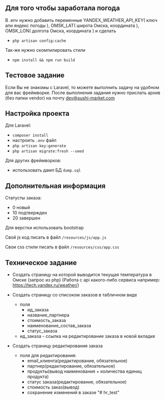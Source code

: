 ## Для того чтобы заработала погода

В .env нужно добавить переменные YANDEX_WEATHER_API_KEY( ключ апи яндекс погоды ), OMSK_LAT( широта Омска, координата ), OMSK_LON( долгота Омска, координата )
и сделать
- `php artisan config:cache`

Так-же нужно скомпилировать стили
- `npm install && npm run build`

## Тестовое задание
Если Вы не знакомы с Laravel, то можете выполнить задачу на удобном для вас фреймворке.
После выполнения задания нужно прислать архив (без папки vendor) на почту dev@sushi-market.com


## Настройка проекта
Для Laravel:
- `composer install`
- настроить `.env` файл
- `php artisan key:generate`
- `php artisan migrate:fresh --seed`

Для других фреймворков:
- использовать дамп БД `dump.sql`

## Дополнительная информация
Статусты заказа:
- 0 новый
- 10 подтвержден
- 20 завершен

Для верстки использовать bootstrap

Свой js код писать в файл `/resources/js/app.js`

Свои css стили писать в файл `/resources/css/app.css`

## Техническое задание

- Создать страницу на которой выводится текущая температура в Омске (запрос из php) (Работа с api какого-либо сервиса например: https://tech.yandex.ru/weather/)

- Создать страницу со списоком заказов в табличном виде
    - поля
        - ид_заказа
        - название_партнера
        - стоимость_заказа
        - наименование_состав_заказа
        - статус_заказа
    - ид_заказа - ссылка на редактирование заказа в новой вкладке
- Создать страницу редактирования заказа
    - поля для редактирования:
        - email_клиента(редактирование, обязательное)
        - партнер(редактирование, обязательное)
        - продукты(вывод наименования + количества единиц продукта)
        - статус заказа(редактирование, обязательное)
        - стоимость заказ(вывод)
        - сохранение изменений в заказе
"# hr_test" 
